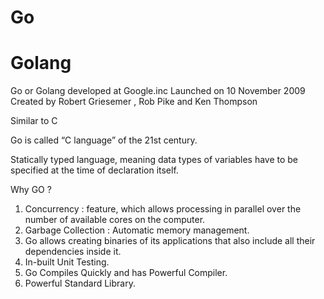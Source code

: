 # Go 
# Golang

Go or Golang developed at Google.inc
Launched on 10 November 2009
Created by Robert Griesemer , Rob Pike and Ken Thompson

Similar to C

Go is called “C language” of the 21st century.

Statically typed language, meaning data types of variables have to be specified at the time of declaration itself.

Why GO ?

1. Concurrency : feature, which allows processing in parallel over the number of available cores on the computer.
2. Garbage Collection : Automatic memory management.
3. Go allows creating binaries of its applications that also include all their dependencies inside it.
4. In-built Unit Testing.
5. Go Compiles Quickly and has Powerful Compiler.
6. Powerful Standard Library.